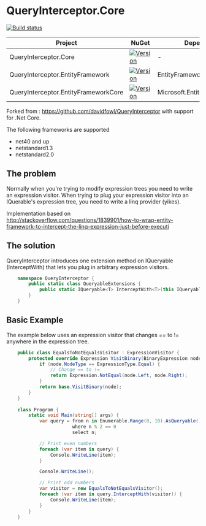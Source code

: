 # QueryInterceptor.Core

[![Build status](https://ci.appveyor.com/api/projects/status/6xwk4b7vhmcis718?svg=true)](https://ci.appveyor.com/project/StefH/queryinterceptor-core)

| Project | NuGet | Dependency |
| ------- | ----- | ---------- |
| QueryInterceptor.Core | [![Version](https://img.shields.io/nuget/v/QueryInterceptor.Core.svg)](https://www.nuget.org/packages/QueryInterceptor.Core) | - |
| QueryInterceptor.EntityFramework | [![Version](https://img.shields.io/nuget/v/QueryInterceptor.EntityFramework.svg)](https://www.nuget.org/packages/QueryInterceptor.EntityFramework) | EntityFramework |
| QueryInterceptor.EntityFrameworkCore | [![Version](https://img.shields.io/nuget/v/QueryInterceptor.EntityFrameworkCore.svg)](https://www.nuget.org/packages/QueryInterceptor.EntityFrameworkCore) | Microsoft.EntityFrameworkCore |

Forked from :
https://github.com/davidfowl/QueryInterceptor with support for .Net Core.

The following frameworks are supported
* net40 and up
* netstandard1.3
* netstandard2.0

## The problem
Normally when you're trying to modify expression trees you need to write an expression visitor.
When trying to plug your expression visitor into an IQuerable's expression tree, you need to write a linq provider (yikes).

Implementation based on <http://stackoverflow.com/questions/1839901/how-to-wrap-entity-framework-to-intercept-the-linq-expression-just-before-executi>

## The solution
QueryInterceptor introduces one extension method on IQueryable<T> (InterceptWith) that lets you plug in arbitrary expression visitors.

```c#
    namespace QueryInterceptor {
        public static class QueryableExtensions {
            public static IQueryable<T> InterceptWith<T>(this IQueryable<T> source, params ExpressionVisitor[] visitors);
        }
    }
```

## Basic Example
The example below uses an expression visitor that changes == to != anywhere in the expression tree.

```c#
    public class EqualsToNotEqualsVisitor : ExpressionVisitor {
        protected override Expression VisitBinary(BinaryExpression node) {
            if (node.NodeType == ExpressionType.Equal) {
                // Change == to !=
                return Expression.NotEqual(node.Left, node.Right);
            }
            return base.VisitBinary(node);
        }
    }
    
    class Program {
        static void Main(string[] args) {
            var query = from n in Enumerable.Range(0, 10).AsQueryable()
                        where n % 2 == 0
                        select n;

            // Print even numbers
            foreach (var item in query) {
                Console.WriteLine(item);
            }

            Console.WriteLine();

            // Print odd numbers
            var visitor = new EqualsToNotEqualsVisitor();
            foreach (var item in query.InterceptWith(visitor)) {
                Console.WriteLine(item);
            }
        }
    }
```